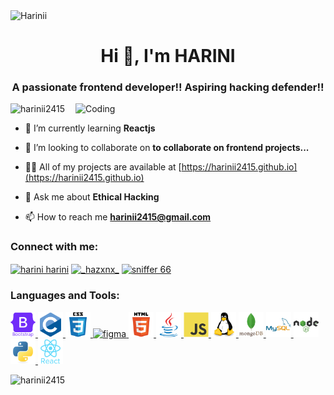 <img  alt="Harinii" height ="350px" width="100%" src="./edit55.gif">
<h1 align="center">Hi 👋, I'm HARINI</h1>
<h3 align="center">A passionate frontend developer!! Aspiring hacking defender!!</h3>

<img align="right" alt="Coding" width="400" 
src="https://media.tenor.com/rePDfDWO3XoAAAAd/hacking.gif">


<p align="left"> <img src="https://komarev.com/ghpvc/?username=harinii2415&label=Profile%20views&color=0e75b6&style=flat" alt="harinii2415" /> </p>



- 🌱 I’m currently learning **Reactjs**

- 👯 I’m looking to collaborate on **to collaborate on frontend projects...**

- 👨‍💻 All of my projects are available at [https://harinii2415.github.io](https://harinii2415.github.io)

- 💬 Ask me about **Ethical Hacking**

- 📫 How to reach me **harinii2415@gmail.com**

<h3 align="left">Connect with me:</h3>
<p align="left">
<a href="https://linkedin.com/in/harini harini" target="blank"><img align="center" src="https://raw.githubusercontent.com/rahuldkjain/github-profile-readme-generator/master/src/images/icons/Social/linked-in-alt.svg" alt="harini harini" height="30" width="40" /></a>
<a href="https://instagram.com/_hazxnx_" target="blank"><img align="center" src="https://raw.githubusercontent.com/rahuldkjain/github-profile-readme-generator/master/src/images/icons/Social/instagram.svg" alt="_hazxnx_" height="30" width="40" /></a>
<a href="https://www.hackerrank.com/sniffer 66" target="blank"><img align="center" src="https://raw.githubusercontent.com/rahuldkjain/github-profile-readme-generator/master/src/images/icons/Social/hackerrank.svg" alt="sniffer 66" height="30" width="40" /></a>
</p>

<h3 align="left">Languages and Tools:</h3>
<p align="left"> <a href="https://getbootstrap.com" target="_blank" rel="noreferrer"> <img src="https://raw.githubusercontent.com/devicons/devicon/master/icons/bootstrap/bootstrap-plain-wordmark.svg" alt="bootstrap" width="40" height="40"/> </a> <a href="https://www.cprogramming.com/" target="_blank" rel="noreferrer"> <img src="https://raw.githubusercontent.com/devicons/devicon/master/icons/c/c-original.svg" alt="c" width="40" height="40"/> </a> <a href="https://www.w3schools.com/css/" target="_blank" rel="noreferrer"> <img src="https://raw.githubusercontent.com/devicons/devicon/master/icons/css3/css3-original-wordmark.svg" alt="css3" width="40" height="40"/> </a> <a href="https://www.figma.com/" target="_blank" rel="noreferrer"> <img src="https://www.vectorlogo.zone/logos/figma/figma-icon.svg" alt="figma" width="40" height="40"/> </a> <a href="https://www.w3.org/html/" target="_blank" rel="noreferrer"> <img src="https://raw.githubusercontent.com/devicons/devicon/master/icons/html5/html5-original-wordmark.svg" alt="html5" width="40" height="40"/> </a> <a href="https://www.java.com" target="_blank" rel="noreferrer"> <img src="https://raw.githubusercontent.com/devicons/devicon/master/icons/java/java-original.svg" alt="java" width="40" height="40"/> </a> <a href="https://developer.mozilla.org/en-US/docs/Web/JavaScript" target="_blank" rel="noreferrer"> <img src="https://raw.githubusercontent.com/devicons/devicon/master/icons/javascript/javascript-original.svg" alt="javascript" width="40" height="40"/> </a> <a href="https://www.linux.org/" target="_blank" rel="noreferrer"> <img src="https://raw.githubusercontent.com/devicons/devicon/master/icons/linux/linux-original.svg" alt="linux" width="40" height="40"/> </a> <a href="https://www.mongodb.com/" target="_blank" rel="noreferrer"> <img src="https://raw.githubusercontent.com/devicons/devicon/master/icons/mongodb/mongodb-original-wordmark.svg" alt="mongodb" width="40" height="40"/> </a> <a href="https://www.mysql.com/" target="_blank" rel="noreferrer"> <img src="https://raw.githubusercontent.com/devicons/devicon/master/icons/mysql/mysql-original-wordmark.svg" alt="mysql" width="40" height="40"/> </a> <a href="https://nodejs.org" target="_blank" rel="noreferrer"> <img src="https://raw.githubusercontent.com/devicons/devicon/master/icons/nodejs/nodejs-original-wordmark.svg" alt="nodejs" width="40" height="40"/> </a> <a href="https://www.python.org" target="_blank" rel="noreferrer"> <img src="https://raw.githubusercontent.com/devicons/devicon/master/icons/python/python-original.svg" alt="python" width="40" height="40"/> </a> <a href="https://reactjs.org/" target="_blank" rel="noreferrer"> <img src="https://raw.githubusercontent.com/devicons/devicon/master/icons/react/react-original-wordmark.svg" alt="react" width="40" height="40"/> </a> </p>

<p><img align="left" src="https://github-readme-stats.vercel.app/api/top-langs?username=harinii2415&show_icons=true&locale=en&layout=compact" alt="harinii2415" /></p>







